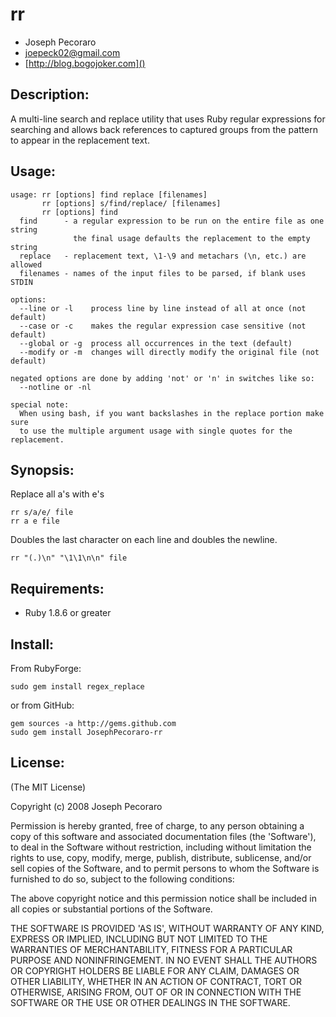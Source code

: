 rr
==

  * Joseph Pecoraro
  * [joepeck02@gmail.com](mailto:joepeck02@gmail.com?subject=regex_replace%20gem)
  * [http://blog.bogojoker.com]()

Description:
------------

A multi-line search and replace utility that uses Ruby regular expressions
for searching and allows back references to  captured groups from the pattern
to appear in the replacement text.

Usage:
------

    usage: rr [options] find replace [filenames]
           rr [options] s/find/replace/ [filenames]
           rr [options] find
      find      - a regular expression to be run on the entire file as one string
                  the final usage defaults the replacement to the empty string
      replace   - replacement text, \1-\9 and metachars (\n, etc.) are allowed
      filenames - names of the input files to be parsed, if blank uses STDIN
      
    options:
      --line or -l    process line by line instead of all at once (not default)
      --case or -c    makes the regular expression case sensitive (not default)
      --global or -g  process all occurrences in the text (default)
      --modify or -m  changes will directly modify the original file (not default)
    
    negated options are done by adding 'not' or 'n' in switches like so:
      --notline or -nl
    
    special note:
      When using bash, if you want backslashes in the replace portion make sure
      to use the multiple argument usage with single quotes for the replacement.


Synopsis:
---------

Replace all a's with e's

    rr s/a/e/ file
    rr a e file

Doubles the last character on each line and doubles the newline.

    rr "(.)\n" "\1\1\n\n" file

Requirements:
-------------

* Ruby 1.8.6 or greater

Install:
--------

From RubyForge:

    sudo gem install regex_replace

or from GitHub:

    gem sources -a http://gems.github.com
    sudo gem install JosephPecoraro-rr

License:
--------

(The MIT License)

Copyright (c) 2008 Joseph Pecoraro

Permission is hereby granted, free of charge, to any person obtaining
a copy of this software and associated documentation files (the
'Software'), to deal in the Software without restriction, including
without limitation the rights to use, copy, modify, merge, publish,
distribute, sublicense, and/or sell copies of the Software, and to
permit persons to whom the Software is furnished to do so, subject to
the following conditions:

The above copyright notice and this permission notice shall be
included in all copies or substantial portions of the Software.

THE SOFTWARE IS PROVIDED 'AS IS', WITHOUT WARRANTY OF ANY KIND,
EXPRESS OR IMPLIED, INCLUDING BUT NOT LIMITED TO THE WARRANTIES OF
MERCHANTABILITY, FITNESS FOR A PARTICULAR PURPOSE AND NONINFRINGEMENT.
IN NO EVENT SHALL THE AUTHORS OR COPYRIGHT HOLDERS BE LIABLE FOR ANY
CLAIM, DAMAGES OR OTHER LIABILITY, WHETHER IN AN ACTION OF CONTRACT,
TORT OR OTHERWISE, ARISING FROM, OUT OF OR IN CONNECTION WITH THE
SOFTWARE OR THE USE OR OTHER DEALINGS IN THE SOFTWARE.
